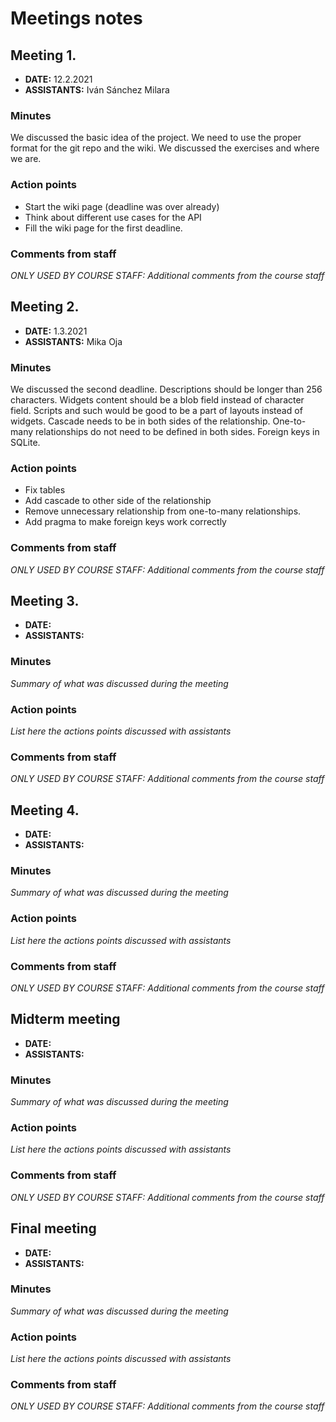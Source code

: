 # Meetings notes

## Meeting 1.
* **DATE:** 12.2.2021
* **ASSISTANTS:** Iván Sánchez Milara

### Minutes
We discussed the basic idea of the project. We need to use the proper format for the git repo and the wiki. We discussed the exercises and where we are.

### Action points
* Start the wiki page (deadline was over already)
* Think about different use cases for the API
* Fill the wiki page for the first deadline.


### Comments from staff
*ONLY USED BY COURSE STAFF: Additional comments from the course staff*

## Meeting 2.
* **DATE:** 1.3.2021
* **ASSISTANTS:** Mika Oja

### Minutes
We discussed the second deadline. Descriptions should be longer than 256 characters. Widgets content should be a blob field instead of character field. Scripts and such would be good to be a part of layouts instead of widgets. Cascade needs to be in both sides of the relationship. One-to-many relationships do not need to be defined in both sides. Foreign keys in SQLite.


### Action points
* Fix tables
* Add cascade to other side of the relationship
* Remove unnecessary relationship from one-to-many relationships.
* Add pragma to make foreign keys work correctly


### Comments from staff
*ONLY USED BY COURSE STAFF: Additional comments from the course staff*

## Meeting 3.
* **DATE:**
* **ASSISTANTS:**

### Minutes
*Summary of what was discussed during the meeting*

### Action points
*List here the actions points discussed with assistants*


### Comments from staff
*ONLY USED BY COURSE STAFF: Additional comments from the course staff*

## Meeting 4.
* **DATE:**
* **ASSISTANTS:**

### Minutes
*Summary of what was discussed during the meeting*

### Action points
*List here the actions points discussed with assistants*


### Comments from staff
*ONLY USED BY COURSE STAFF: Additional comments from the course staff*

## Midterm meeting
* **DATE:**
* **ASSISTANTS:**

### Minutes
*Summary of what was discussed during the meeting*

### Action points
*List here the actions points discussed with assistants*


### Comments from staff
*ONLY USED BY COURSE STAFF: Additional comments from the course staff*

## Final meeting
* **DATE:**
* **ASSISTANTS:**

### Minutes
*Summary of what was discussed during the meeting*

### Action points
*List here the actions points discussed with assistants*


### Comments from staff
*ONLY USED BY COURSE STAFF: Additional comments from the course staff*

